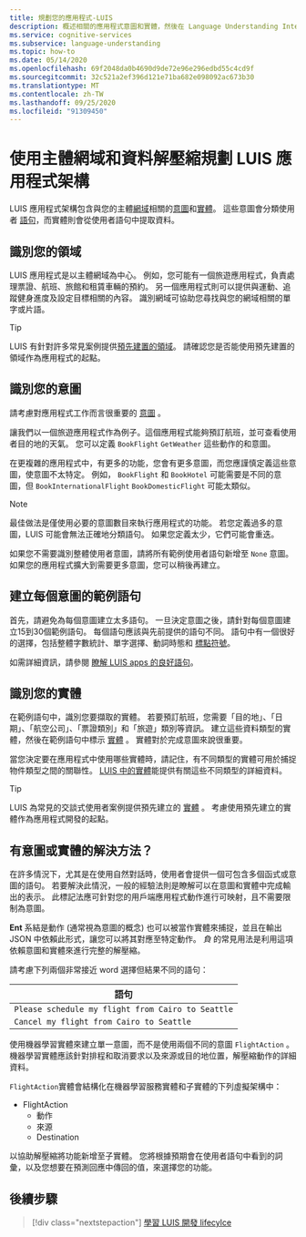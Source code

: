 ```yaml
---
title: 規劃您的應用程式-LUIS
description: 概述相關的應用程式意圖和實體，然後在 Language Understanding Intelligent Service (LUIS) 中建立應用程式計畫。
ms.service: cognitive-services
ms.subservice: language-understanding
ms.topic: how-to
ms.date: 05/14/2020
ms.openlocfilehash: 69f2048da0b4690d9de72e96e296edbd55c4cd9f
ms.sourcegitcommit: 32c521a2ef396d121e71ba682e098092ac673b30
ms.translationtype: MT
ms.contentlocale: zh-TW
ms.lasthandoff: 09/25/2020
ms.locfileid: "91309450"
---
```

# <a name="plan-your-luis-app-schema-with-subject-domain-and-data-extraction"></a>使用主體網域和資料解壓縮規劃 LUIS 應用程式架構

LUIS 應用程式架構包含與您的主體[網域](luis-glossary.md#domain)相關的[意圖](luis-glossary.md#intent)和[實體](luis-glossary.md#entity)。 這些意圖會分類使用者 [語句](luis-glossary.md#utterance)，而實體則會從使用者語句中提取資料。

## <a name="identify-your-domain"></a>識別您的領域

LUIS 應用程式是以主體網域為中心。 例如，您可能有一個旅遊應用程式，負責處理票證、航班、旅館和租賃車輛的預約。 另一個應用程式則可以提供與運動、追蹤健身進度及設定目標相關的內容。 識別網域可協助您尋找與您的網域相關的單字或片語。

> [!TIP]
> LUIS 有針對許多常見案例提供[預先建置的領域](luis-how-to-use-prebuilt-domains.md)。 請確認您是否能使用預先建置的領域作為應用程式的起點。

## <a name="identify-your-intents"></a>識別您的意圖

請考慮對應用程式工作而言很重要的 [意圖](luis-concept-intent.md) 。

讓我們以一個旅遊應用程式作為例子。這個應用程式能夠預訂航班，並可查看使用者目的地的天氣。 您可以定義 `BookFlight` `GetWeather` 這些動作的和意圖。

在更複雜的應用程式中，有更多的功能，您會有更多意圖，而您應謹慎定義這些意圖，使意圖不太特定。 例如， `BookFlight` 和 `BookHotel` 可能需要是不同的意圖，但 `BookInternationalFlight` `BookDomesticFlight` 可能太類似。

> [!NOTE]
> 最佳做法是僅使用必要的意圖數目來執行應用程式的功能。 若您定義過多的意圖，LUIS 可能會無法正確地分類語句。 如果您定義太少，它們可能會重迭。

如果您不需要識別整體使用者意圖，請將所有範例使用者語句新增至 `None` 意圖。 如果您的應用程式擴大到需要更多意圖，您可以稍後再建立。

## <a name="create-example-utterances-for-each-intent"></a>建立每個意圖的範例語句

首先，請避免為每個意圖建立太多語句。 一旦決定意圖之後，請針對每個意圖建立15到30個範例語句。 每個語句應該與先前提供的語句不同。 語句中有一個很好的選擇，包括整體字數統計、單字選擇、動詞時態和 [標點符號](luis-reference-application-settings.md#punctuation-normalization)。

如需詳細資訊，請參閱 [瞭解 LUIS apps 的良好語句](luis-concept-utterance.md)。

## <a name="identify-your-entities"></a>識別您的實體

在範例語句中，識別您要擷取的實體。 若要預訂航班，您需要「目的地」、「日期」、「航空公司」、「票證類別」和「旅遊」類別等資訊。 建立這些資料類型的實體，然後在範例語句中標示 [實體](luis-concept-entity-types.md) 。 實體對於完成意圖來說很重要。

當您決定要在應用程式中使用哪些實體時，請記住，有不同類型的實體可用於捕捉物件類型之間的關聯性。 [LUIS 中的實體](luis-concept-entity-types.md)能提供有關這些不同類型的詳細資料。

> [!TIP]
> LUIS 為常見的交談式使用者案例提供預先建立的 [實體](luis-prebuilt-entities.md) 。 考慮使用預先建立的實體作為應用程式開發的起點。

## <a name="resolution-with-intent-or-entity"></a>有意圖或實體的解決方法？

在許多情況下，尤其是在使用自然對話時，使用者會提供一個可包含多個函式或意圖的語句。 若要解決此情況，一般的經驗法則是瞭解可以在意圖和實體中完成輸出的表示。 此標記法應可針對您的用戶端應用程式動作進行可映射，且不需要限制為意圖。

**Ent** 系結是動作 (通常視為意圖的概念) 也可以被當作實體來捕捉，並且在輸出 JSON 中依賴此形式，讓您可以將其對應至特定動作。 _負_ 的常見用法是利用這項依賴意圖和實體來進行完整的解壓縮。

請考慮下列兩個非常接近 word 選擇但結果不同的語句：

|語句|
|--|
|`Please schedule my flight from Cairo to Seattle`|
|`Cancel my flight from Cairo to Seattle`|

使用機器學習實體來建立單一意圖，而不是使用兩個不同的意圖 `FlightAction` 。 機器學習實體應該針對排程和取消要求以及來源或目的地位置，解壓縮動作的詳細資料。

`FlightAction`實體會結構化在機器學習服務實體和子實體的下列虛擬架構中：

* FlightAction
    * 動作
    * 來源
    * Destination

以協助解壓縮將功能新增至子實體。 您將根據預期會在使用者語句中看到的詞彙，以及您想要在預測回應中傳回的值，來選擇您的功能。

## <a name="next-steps"></a>後續步驟

> [!div class="nextstepaction"]
> [學習 LUIS 開發 lifecylce](luis-concept-app-iteration.md)

